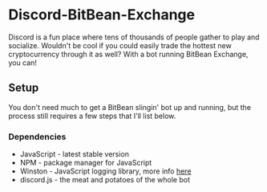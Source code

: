 # Discord-BitBean-Exchange

Discord is a fun place where tens of thousands of people gather to play and socialize. Wouldn't be cool if you could easily trade the hottest new cryptocurrency through it as well? With a bot running BitBean Exchange, you can!

## Setup

You don't need much to get a BitBean slingin' bot up and running, but the process still requires a few steps that I'll list below.

### Dependencies

* JavaScript - latest stable version
* NPM - package manager for JavaScript
* Winston - JavaScript logging library, more info [here](https://github.com/winstonjs/winston)
* discord.js - the meat and potatoes of the whole bot

